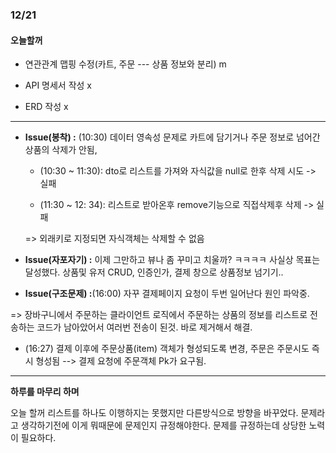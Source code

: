 ### 12/21

#### 오늘할꺼

- 연관관계 맵핑 수정(카트, 주문 --- 상품 정보와 분리) m

- API 명세서 작성 x

- ERD 작성 x


---
- __Issue(봉착) :__ (10:30) 데이터 영속성 문제로 카트에 담기거나 주문 정보로 넘어간 상품의 삭제가 안됨,

  - (10:30 ~ 11:30): dto로 리스트를 가져와 자식값을 null로 한후 삭제 시도 -> 실패

  - (11:30 ~ 12: 34): 리스트로 받아온후 remove기능으로 직접삭제후 삭제 -> 실패

  => 외래키로 지정되면 자식객체는 삭제할 수 없음

- __Issue(자포자기) :__  이제 그만하고 뷰나 좀 꾸미고 치울까? ㅋㅋㅋㅋ 사실상 목표는 달성했다. 상품및 유저 CRUD, 인증인가, 결제 창으로 상품정보 넘기기..

- __Issue(구조문제) :__(16:00) 자꾸 결제페이지 요청이 두번 일어난다 원인 파악중.

=> 장바구니에서 주문하는 클라이언트 로직에서 주문하는 상품의 정보를 리스트로 전송하는 코드가 남아았어서 여러번 전송이 된것. 바로 제거해서 해결.

- (16:27) 결제 이후에 주문상품(item) 객체가 형성되도록 변경, 주문은 주문시도 즉시 형성됨 --> 결제 요청에 주문객체 Pk가 요구됨.

---

__하루를 마무리 하며__

오늘 할꺼 리스트를 하나도 이행하지는 못했지만 다른방식으로 방향을 바꾸었다.
문제라고 생각하기전에 이게 뭐때문에 문제인지 규정해야한다. 문제를 규정하는데 상당한 노력이 필요하다.
